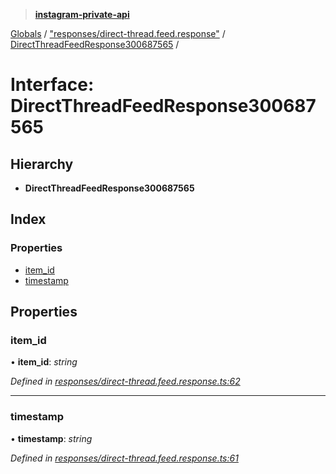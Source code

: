 > **[instagram-private-api](../README.md)**

[Globals](../README.md) / ["responses/direct-thread.feed.response"](../modules/_responses_direct_thread_feed_response_.md) / [DirectThreadFeedResponse300687565](_responses_direct_thread_feed_response_.directthreadfeedresponse300687565.md) /

# Interface: DirectThreadFeedResponse300687565

## Hierarchy

- **DirectThreadFeedResponse300687565**

## Index

### Properties

- [item_id](_responses_direct_thread_feed_response_.directthreadfeedresponse300687565.md#item_id)
- [timestamp](_responses_direct_thread_feed_response_.directthreadfeedresponse300687565.md#timestamp)

## Properties

### item_id

• **item_id**: _string_

_Defined in [responses/direct-thread.feed.response.ts:62](https://github.com/realinstadude/instagram-private-api/blob/4ae8fec/src/responses/direct-thread.feed.response.ts#L62)_

---

### timestamp

• **timestamp**: _string_

_Defined in [responses/direct-thread.feed.response.ts:61](https://github.com/realinstadude/instagram-private-api/blob/4ae8fec/src/responses/direct-thread.feed.response.ts#L61)_
